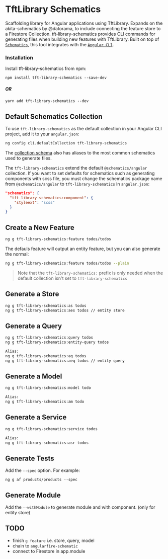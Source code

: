 # TftLibrary Schematics

Scaffolding library for Angular applications using TftLibrary. Expands on the akita-schematics by @datorama, to include connecting the feature store to a Firestore Collection.
tft-library-schematics provides CLI commands for generating files when building new features with TftLibrary. Built on top of [`Schematics`](https://blog.angular.io/schematics-an-introduction-dc1dfbc2a2b2), this tool integrates with the [`Angular CLI`](https://cli.angular.io/).

### Installation

Install tft-library-schematics from npm:

`npm install tft-library-schematics --save-dev`

##### OR

`yarn add tft-library-schematics --dev`

## Default Schematics Collection

To use `tft-library-schematics` as the default collection in your Angular CLI project,
add it to your `angular.json`:

```sh
ng config cli.defaultCollection tft-library-schematics
```

The [collection schema](https://github.com/datorama/tft-library-schematics/blob/master/src/collection.json) also has aliases to the most common schematics used to generate files.

The `tft-library-schematics` extend the default `@schematics/angular` collection. If you want to set defaults for schematics such as generating components with scss file, you must change the schematics package name from `@schematics/angular` to `tft-library-schematics` in `angular.json`:

```json
"schematics": {
  "tft-library-schematics:component": {
    "styleext": "scss"
  }
}
```

## Create a New Feature

```sh
ng g tft-library-schematics:feature todos/todos
```

The defauls feature will output an entity feature, but you can also generate the normal:

```sh
ng g tft-library-schematics:feature todos/todos --plain
```

> Note that the `tft-library-schematics:` prefix is only needed when the default collection isn't set to `tft-library-schematics`

## Generate a Store

```sh
ng g tft-library-schematics:as todos
ng g tft-library-schematics:aes todos // entity store
```

## Generate a Query

```sh
ng g tft-library-schematics:query todos
ng g tft-library-schematics:entity-query todos

Alias:
ng g tft-library-schematics:aq todos
ng g tft-library-schematics:aeq todos // entity query
```

## Generate a Model

```sh
ng g tft-library-schematics:model todo

Alias:
ng g tft-library-schematics:am todo
```

## Generate a Service

```sh
ng g tft-library-schematics:service todos

Alias:
ng g tft-library-schematics:asr todos
```

## Generate Tests

Add the `--spec` option. For example:

`ng g af products/products --spec`

## Generate Module

Add the `--withModule` to generate module and with component. (only for entity store)

## TODO

- finish `g feature` i.e. store, query, model
- chain to `angularfire-schematic`
- connect to Firestore in app.module
